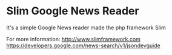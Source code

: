 # Slim Google News Reader

It's a simple Google News reader made the php framework Slim

For more information:
http://www.slimframework.com
https://developers.google.com/news-search/v1/jsondevguide